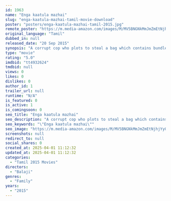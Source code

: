 ```yaml
---
id: 1963
name: "Enga kaatula mazhai"
slug: "enga-kaatula-mazhai-tamil-movie-download"
poster: "posters/enga-kaatula-mazhai-tamil-2015.jpg"
remote_poster: "https://m.media-amazon.com/images/M/MV5BNGNkMmJmZmEtNjhjYy00NzhjLWIzYTAtYmY0ODFjYTY3M2ZjXkEyXkFqcGdeQXVyNjgxMDUxMDg@._V1_SX300.jpg"
original_language: "Tamil"
dubbed_in: null
released_date: "20 Sep 2015"
synopsis: "A corrupt cop who plots to steal a bag which contains bundles of American currency but circumstances leads to Murugan, a wastrel coming into possession of the bag."
type: "movie"
rating: "5.0"
imdbid: "tt4932624"
tmdbid: null
views: 0
likes: 0
dislikes: 0
author_id: 1
trailer_url: null
runtime: "N/A"
is_featured: 0
is_active: 1
is_comingsoon: 0
seo_title: "Enga kaatula mazhai"
seo_description: "A corrupt cop who plots to steal a bag which contains bundles of American currency but circumstances leads to Murugan, a wastrel coming into possession of the bag."
seo_keywords: "\"Enga kaatula mazhai\""
seo_image: "https://m.media-amazon.com/images/M/MV5BNGNkMmJmZmEtNjhjYy00NzhjLWIzYTAtYmY0ODFjYTY3M2ZjXkEyXkFqcGdeQXVyNjgxMDUxMDg@._V1_SX300.jpg"
screenshots: null
redirect_to: null
social_shares: 0
created_at: 2025-04-01 11:12:32
updated_at: 2025-04-01 11:12:32
categories:
  - "Tamil 2015 Movies"
directors:
  - "Balaji"
genres:
  - "Family"
years:
  - "2015"
---
```

